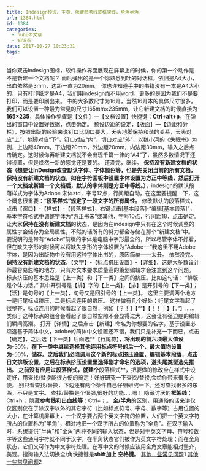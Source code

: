 ```yaml
---
title: Indesign预设、主页、隐藏参考线或框架线，全角半角
url: 1384.html
id: 1384
categories:
  - huhuの文章
  - 知识点
date: 2017-10-27 10:23:31
tags:
---
```


当你双击indesign图标，软件操作界面展现在屏幕上的时候，你的第一个动作是不是新建一个文档呢？ 而后弹出的是一个你熟悉到吐的对话框，依旧是A4大小，出血依然是3mm，边距一直为20mm。 你也许知道手中的书籍没有一本是A4大小的，只有打印纸才是A4，我们用indesign而不用word，更多的是因为我们不是要打印，而是要印刷出来。 书的大多数尺寸为16开，当然16开本的具体尺寸很多，我们可以设置一种最为常见的尺寸165mm×235mm，让它新建文档的时候直接为**165×235**，具体操作步骤是【文件】—【文档设置】快捷键：**Ctrl+alt+p**，在弹出的窗口中设置好数据，点击确定。 预设边距的设定，【版面】—【边距和分栏】，按照出版的经验来说钉口比切口要大，天头地脚保持和谐的关系，天头对应“上”，地脚对应“下”，钉口对应“内”，切口对应“外”，以魏小河的《失眠书》为例，上边距40mm，下边距20mm，外边距20mm，内边距30mm，输入之后点击确定。这时候你再新建文档就不会出现千篇一律的“A4”了，虽然多数情况下还得设置，但是焕然一新的感觉还是要的。 还没完，继续。 **保持没有新建文档的状态（**想要让InDesign改变默认字体、字体颜色等，也是先关闭当前的所有文档，保持没有新建文档的状态，如在字符面板中设置字体设置为方正中等线，然后打开一个文档或新建一个文档后，默认的字体则是方正中等线。**）**，indesign的默认段落样式为字体为Adobe 宋体std，字号12点，行间距自动，在这里要提醒一下，这个概念很重要：“**段落样式”规定了一段文字的所有属性。** 修改默认的段落样式，点击【窗口】-【样式】-【段落样式】，右键点击\[基本段落\]-“编辑\[基本段落\]”，基本字符格式中调整字体为“方正书宋”或其他，字号10点，行间距18，点击确定。让大家**保持在没有新建文档**的状态，是因为在indesign中只有在这个时候调整的属性才会储存为全局属性，不然的话所有的努力都会存储在那个“新建文档”中。 要说明的是带有“Adobe”前缀的字体是电脑中字形最全的，所以尽管字体不好看，但在缺失字形的时候可以将缺失字形的字体设置为“Adobe····”我这里不用Adobe字体，是因为出版物中没有用这种字体出书的，原因简单——太丑。 依然没完。**保持没有新建文档的状态**，【文字】-【标点挤压设置】-【详细】，这是大多数设计师最容易忽略的地方，只有对文本要求质量高的策划编辑才会注意到这个问题。 标点挤压的基本思路是【上一类】和【下一类】之间的挤压。比如这句话： “排版是个体力活。” 其中开引号是【排】字的【上一类】，【排】是开引号的【下一类】；【活】是句号的【上一类】，句号又是回引号的【上一类】。 这里主要调两个地方一是行尾标点挤压，二是标点连用的挤压。 这样做有几个好处：行尾文字看起了很整齐，标点连用的时候看起了很自然，例如【？！】【”“】【！！！】【。”】……类似于这种标点的组合会看起了很自然空隙不会显得过大，这会让有强迫症的编辑们瞬间高潮。 打开【详情】之后点击【新建】命名为你想要的名字，基于设置必须选基于简体中文，adobe的简体中文设置还不错，我们只是补充一下而已，点击【确定】，之后选【下一类】后面选**【行尾符】**，将出现的前六项最大值设为**-50%**，在下一类中继续选择其他连用标点符号的后一个，最大值均设置为**-50%**，储存。之后我们必须调用这个新的标点挤压设置，编辑基本段落，点击日文排版设置，之后在标点挤压设置里选择刚才命名的选项，避头尾类型选先推出。 之前没有应用过段落样式，就建个**段落样式**，把要做的修改全在样式中设定好，用查找/替换能很方便的搞定！好好研究一下查找/替换,会给你带来很多方便。 别只看查找/替换，下边还有两个条件自己仔细研究一下。还可查找很多的东西，不只是文字。 查找/替换是个很强,很好的功能.....嗯！ 隐藏讨厌的**框架线**：Ctrl+h； 隐藏**参考线和出血线等**：Ctrl+；。 **全/半角**的区别，用通俗的话来讲仅仅区别仅在于除汉字以外的其它字符（比如标点符号、字母、数字等）占用位置的大小，在计算机屏幕上，一个汉字要占两个英文字符的位置，人们把一个英文字符所占的位置称为"半角"，相对地把一个汉字所占的位置称为"全角"。在汉字输入时，系统提供"半角"和"全角"两种不同的输入状态，但是对于英文字母、符号和数字等这些通用字符就不同于汉字，在半角状态它们被作为英文字符处理；而在全角状态，它们又可作为中文字符处理。在写中文的时候应该用全角文章能相对整齐，美观。搜狗输入法切换全/角快捷键是**shift加上 空格键。** [其他一些常见问题](http://www.jb51.net/Indesign/191236.html)1 [其他一些常见问题](https://wenku.baidu.com/view/13647709783e0912a2162abf.html)2